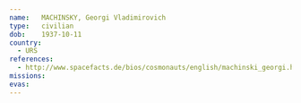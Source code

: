 ```yaml
---
name:	MACHINSKY, Georgi Vladimirovich 
type:	civilian
dob:	1937-10-11
country:
  - URS
references:
  - http://www.spacefacts.de/bios/cosmonauts/english/machinski_georgi.htm
missions:
evas:
---
```

